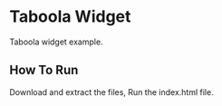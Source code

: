 # Taboola Widget

Taboola widget example.

## How To Run

Download and extract the files, 
Run the index.html file.
